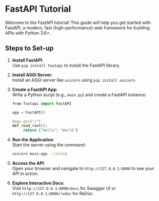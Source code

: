 # FastAPI Tutorial

Welcome to the FastAPI tutorial! This guide will help you get started with FastAPI, a modern, fast (high-performance) web framework for building APIs with Python 3.6+.

## Steps to Set-up

1. **Install FastAPI**:  
    Use `pip install fastapi` to install the FastAPI library.

2. **Install ASGI Server**:  
    Install an ASGI server like `uvicorn` using `pip install uvicorn`.

3. **Create a FastAPI App**:  
    Write a Python script (e.g., `main.py`) and create a FastAPI instance:
    ```python
    from fastapi import FastAPI

    app = FastAPI()

    @app.get("/")
    def read_root():
         return {"Hello": "World"}
    ```

4. **Run the Application**:  
    Start the server using the command:
    ```bash
    uvicorn main:app --reload
    ```

5. **Access the API**:  
    Open your browser and navigate to `http://127.0.0.1:8000` to see your API in action.

6. **Explore Interactive Docs**:  
    Visit `http://127.0.0.1:8000/docs` for Swagger UI or `http://127.0.0.1:8000/redoc` for ReDoc.

